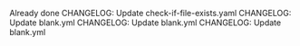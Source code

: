 Already done
CHANGELOG: Update check-if-file-exists.yaml
CHANGELOG: Update blank.yml
CHANGELOG: Update blank.yml
CHANGELOG: Update blank.yml

